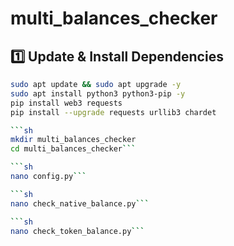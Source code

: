 # multi_balances_checker

## 1️⃣ Update & Install Dependencies
```sh
sudo apt update && sudo apt upgrade -y
sudo apt install python3 python3-pip -y
pip install web3 requests
pip install --upgrade requests urllib3 chardet

```sh
mkdir multi_balances_checker
cd multi_balances_checker```

```sh
nano config.py```

```sh
nano check_native_balance.py```

```sh
nano check_token_balance.py```



